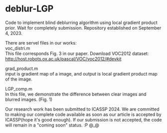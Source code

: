 # deblur-LGP
Code to implement blind deblurring algorithm using local gradient product prior.
Wait for completely submission. 
Repository established on September 4, 2023.

There are servel files in our works:  
voc_distri.m  
This file corresponds Fig. 3 in our paper. 
Download VOC2012 dataset: http://host.robots.ox.ac.uk/pascal/VOC/voc2012/#devkit

grad_product.m  
input is gradient map of a image, and output is local gradient product map of the image.

LGP_comp.m  
In this file, we demonstrate the difference between clear images and blurred images. (Fig. 1)

Our research work has been submitted to ICASSP 2024. We are committed to making our complete code available as soon as our article is accepted by ICASSP(hope it's good enough).
If our submission is not accepted, the code will remain in a "coming soon" status. :P @_@
